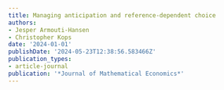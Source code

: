 ```yaml
---
title: Managing anticipation and reference-dependent choice
authors:
- Jesper Armouti-Hansen
- Christopher Kops
date: '2024-01-01'
publishDate: '2024-05-23T12:38:56.583466Z'
publication_types:
- article-journal
publication: '*Journal of Mathematical Economics*'
---
```

